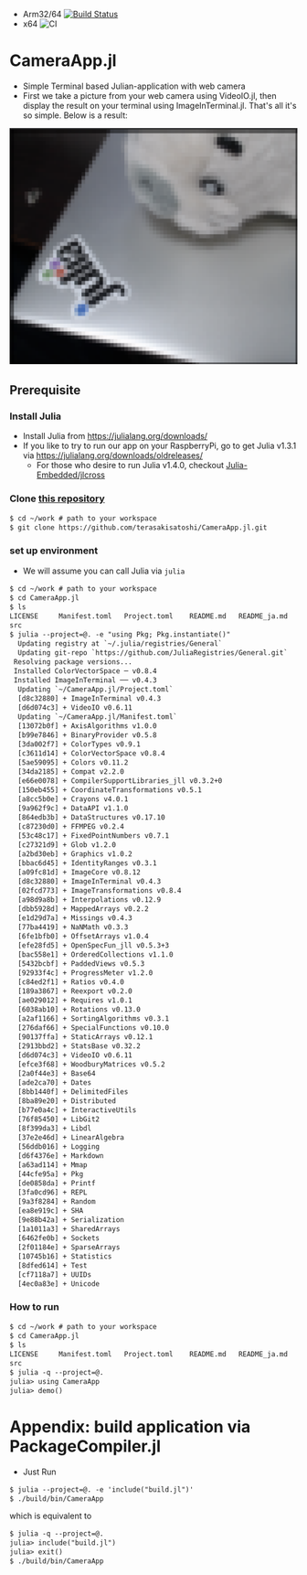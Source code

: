 - Arm32/64 [![Build Status](https://cloud.drone.io/api/badges/terasakisatoshi/CameraApp.jl/status.svg)](https://cloud.drone.io/terasakisatoshi/CameraApp.jl)
- x64 ![CI](https://github.com/terasakisatoshi/CameraApp.jl/workflows/CI/badge.svg?branch=master)

# CameraApp.jl

- Simple Terminal based Julian-application with web camera
- First we take a picture from your web camera using VideoIO.jl, then display the result on your terminal using ImageInTerminal.jl. That's all it's so simple. Below is a result:

![img](assets/top.png)

## Prerequisite

### Install Julia

- Install Julia from https://julialang.org/downloads/
- If you like to try to run our app on your RaspberryPi, go to get Julia v1.3.1 via https://julialang.org/downloads/oldreleases/
  - For those who desire to run Julia v1.4.0, checkout [Julia-Embedded/jlcross](https://github.com/Julia-Embedded/jlcross)

### Clone [this repository](https://github.com/terasakisatoshi/CameraApp.jl)

```console
$ cd ~/work # path to your workspace
$ git clone https://github.com/terasakisatoshi/CameraApp.jl.git
```

### set up environment

- We will assume you can call Julia via `julia`

```
$ cd ~/work # path to your workspace
$ cd CameraApp.jl
$ ls
LICENSE     Manifest.toml   Project.toml    README.md   README_ja.md    src
$ julia --project=@. -e "using Pkg; Pkg.instantiate()"
  Updating registry at `~/.julia/registries/General`
  Updating git-repo `https://github.com/JuliaRegistries/General.git`
 Resolving package versions...
 Installed ColorVectorSpace ─ v0.8.4
 Installed ImageInTerminal ── v0.4.3
  Updating `~/CameraApp.jl/Project.toml`
  [d8c32880] + ImageInTerminal v0.4.3
  [d6d074c3] + VideoIO v0.6.11
  Updating `~/CameraApp.jl/Manifest.toml`
  [13072b0f] + AxisAlgorithms v1.0.0
  [b99e7846] + BinaryProvider v0.5.8
  [3da002f7] + ColorTypes v0.9.1
  [c3611d14] + ColorVectorSpace v0.8.4
  [5ae59095] + Colors v0.11.2
  [34da2185] + Compat v2.2.0
  [e66e0078] + CompilerSupportLibraries_jll v0.3.2+0
  [150eb455] + CoordinateTransformations v0.5.1
  [a8cc5b0e] + Crayons v4.0.1
  [9a962f9c] + DataAPI v1.1.0
  [864edb3b] + DataStructures v0.17.10
  [c87230d0] + FFMPEG v0.2.4
  [53c48c17] + FixedPointNumbers v0.7.1
  [c27321d9] + Glob v1.2.0
  [a2bd30eb] + Graphics v1.0.2
  [bbac6d45] + IdentityRanges v0.3.1
  [a09fc81d] + ImageCore v0.8.12
  [d8c32880] + ImageInTerminal v0.4.3
  [02fcd773] + ImageTransformations v0.8.4
  [a98d9a8b] + Interpolations v0.12.9
  [dbb5928d] + MappedArrays v0.2.2
  [e1d29d7a] + Missings v0.4.3
  [77ba4419] + NaNMath v0.3.3
  [6fe1bfb0] + OffsetArrays v1.0.4
  [efe28fd5] + OpenSpecFun_jll v0.5.3+3
  [bac558e1] + OrderedCollections v1.1.0
  [5432bcbf] + PaddedViews v0.5.3
  [92933f4c] + ProgressMeter v1.2.0
  [c84ed2f1] + Ratios v0.4.0
  [189a3867] + Reexport v0.2.0
  [ae029012] + Requires v1.0.1
  [6038ab10] + Rotations v0.13.0
  [a2af1166] + SortingAlgorithms v0.3.1
  [276daf66] + SpecialFunctions v0.10.0
  [90137ffa] + StaticArrays v0.12.1
  [2913bbd2] + StatsBase v0.32.2
  [d6d074c3] + VideoIO v0.6.11
  [efce3f68] + WoodburyMatrices v0.5.2
  [2a0f44e3] + Base64
  [ade2ca70] + Dates
  [8bb1440f] + DelimitedFiles
  [8ba89e20] + Distributed
  [b77e0a4c] + InteractiveUtils
  [76f85450] + LibGit2
  [8f399da3] + Libdl
  [37e2e46d] + LinearAlgebra
  [56ddb016] + Logging
  [d6f4376e] + Markdown
  [a63ad114] + Mmap
  [44cfe95a] + Pkg
  [de0858da] + Printf
  [3fa0cd96] + REPL
  [9a3f8284] + Random
  [ea8e919c] + SHA
  [9e88b42a] + Serialization
  [1a1011a3] + SharedArrays
  [6462fe0b] + Sockets
  [2f01184e] + SparseArrays
  [10745b16] + Statistics
  [8dfed614] + Test
  [cf7118a7] + UUIDs
  [4ec0a83e] + Unicode

```

### How to run

```
$ cd ~/work # path to your workspace
$ cd CameraApp.jl
$ ls
LICENSE     Manifest.toml   Project.toml    README.md   README_ja.md    src
$ julia -q --project=@.
julia> using CameraApp
julia> demo()
```

# Appendix: build application via PackageCompiler.jl

- Just Run

```console
$ julia --project=@. -e 'include("build.jl")'
$ ./build/bin/CameraApp
```

which is equivalent to

```console
$ julia -q --project=@.
julia> include("build.jl")
julia> exit()
$ ./build/bin/CameraApp
```

